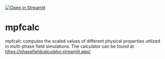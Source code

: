 [![Open in Streamlit](https://static.streamlit.io/badges/streamlit_badge_black_white.svg)](https://phasefieldcalculator.streamlit.app/)

# mpfcalc
mpfcalc computes the scaled values of different physical properties utilized in multi-phase field simulations. 
The calculator can be found at 
https://phasefieldcalculator.streamlit.app/
